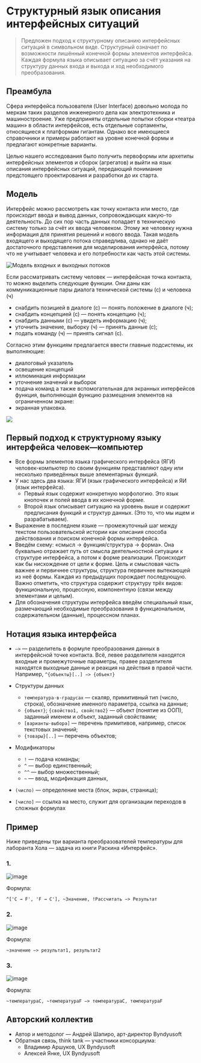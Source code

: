 # Структурный язык описания интерфейсных ситуаций

> Предложен подход к структурному описанию интерфейсных ситуаций в символьном виде. Структурный означает по возможности лишённый конечной формы элементов интерфейса. Каждая формула языка описывает ситуацию за счёт указания на структуру данных входа и выхода и ход необходимого преобразования.

## Преамбула

Сфера интерфейса пользователя (User Interface) довольно молода по меркам таких разделов инженерного дела как электротехника и машиностроение. Уже предприняты отдельные попытки сборки «театра машин» в области интерфейсов, есть отдельные сортаменты, относящиеся к платформам гигантам. Однако все имеющиеся справочники и примеры работают на уровне конечной формы и предлагают конкретные варианты.

Целью нашего исследования было получить первоформы или архетипы интерфейсных элементов и сборок (агрегатов) и выйти на язык описания интерфейсных ситуаций, передающий понимание предстоящего проектирования и разработки до их старта.

## Модель

Интерфейс можно рассмотреть как точку контакта или место, где происходит ввода и вывод данных, сопровождающих какую-то деятельность. До сих пор часть данных попадает в техническую систему только за счёт их ввода человеком. Этому же человеку нужна информация для принятия решений и нового ввода. Такая модель входящего и выходящего потока справедлива, однако не даёт достаточного представления для моделирования интерфейса, потому что не учитывает человека и его потребности как часть этой системы.

![Модель входных и выходных потоков](images/io-scheme.png)

Если рассматривать систему человек — интерфейсная точка контакта, то можно выделить следующие функции. Они даны как коммуникационные пары диалога технической системы (с) и человека (ч)

- снабдить позицией в диалоге (с) — понять положение в диалоге (ч);
- снабдить концепцией (с) — понять концепцию (ч);
- снабдить данными (с) — увидеть информацию (ч);
- уточнить значение, выборку (ч) — принять данные (с);
- подать команду (ч) — принять сигнал (с).

Согласно этим функциям предлагается ввести главные подсистемы, их выполняющие:

- диалоговый указатель
- освещение концепций
- иллюминация информации
- уточнение значений и выборок
- подача команд
  а также вспомогательная для экранных интерфейсов функция, выполняющая функцию размещения элементов на ограниченном экране:
- экранная упаковка.

![](images/ui-concept-model.png)

## Первый подход к структурному языку интерфейса человек—компьютер

- Все формы элементов языка графического интерфейса (ЯГИ) человек-компьютер по своим функциям представляют одну или несколько приведённых выше элементарных функций.
- У нас здесь два языка: ЯГИ (язык графического интерфейса) и ЯИ (язык интерфейса).
  - Первый язык содержит конкретную морфологию. Это язык кнопочек и полей ввода в их конечной форме.
  - Второй язык описывает ситуацию на уровень выше и содержит предписания функций и структур данных. (Это то, что мы ищем и разрабатываем).
- Выражение в последнем языке — промежуточный шаг между текстом пользовательской истории как описания способа действования и поиском конечной формы интерфейса.
- Введём схему: «смысл → функция/структура → форма». Она буквально отражает путь от смысла деятельностной ситуации к структуре интерфейса, а потом к форме реализации. Происходит как бы нисхождение от цели к форме. Цель и смысловая часть важнее и первичнее структуры, структура первичнее вытекающей из неё формы. Каждая из предыдущих порождает последующую. Важно отметить, что структура содержит структуру трёх видов: функциональную, процессную, компонентную (связи между элементами и целым).
- Для обозначения структуры интерфейса введём специальный язык, размечающий необходимые преобразования в функциональном, содержательном (данные), процессном планах.

## Нотация языка интерфейса

- `—>` — разделитель в формуле преобразования данных в интерфейсной точке контакта. Всё, левее разделителя находятся входные и промежуточные параметры, правее разделителя находятся выходные данные и реакция на действия в правой части. Например, `^{объекты}[..] −> {объект}`
- Структуры данных
  - `температура·в·градусах` — скаляр, примитивный тип (число, строка), обозначение именного параметра, ссылка на данные;
  - `{объект}`; `{свойство1, свойство2}` — объект (понятие из ООП), заданный именем и объект, заданный свойствами;
  - `[варианты·выбора]` — перечень примитивов, например, список текстовых значений;
  - `{товары}[..]` — перечень объектов;
- Модификаторы

  - `!` — подача команды;
  - `^` — выбор единственный;
  - `^^` — выбор множественный;
  - `~` — ввод, модификация данных,

- `(число)` — определение места (блок, экран, страница);
- `[число]` — ссылка на место, служит для организации переходов в сложных формулах

## Пример

Ниже приведены три варианта преобразователей температуры для лаборанта Хола — задача из книги Раскина «Интерфейс».

### 1.

![image](images/hall-ui-1.png)

Формула:

```
^['C → F', 'F → C'], ~Значение, !Рассчитать −> Результат
```

### 2.

![image](images/hall-ui-2.png)

Формула:

```
~значение −> результат1, результат2
```

### 3.

![image](images/hall-ui-3.png)

Формула:

```
~температураС, ~температураF −> температураС, температураF
```

## Авторский коллектив

- Автор и методолог — Андрей Шапиро, арт-директор Byndyusoft
- Обратная связь, think tank — участники консорциума:
  - Владимир Аршуков, UX Byndyusoft
  - Алексей Янке, UX Byndyusoft
